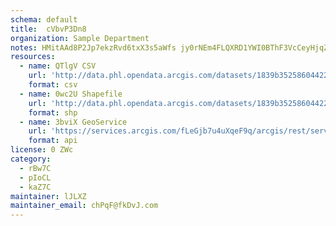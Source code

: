 ```yaml
---
schema: default
title:  cVbvP3Dn8 
organization: Sample Department 
notes: HMitAAd8P2Jp7ekzRvd6txX3s5aWfs jy0rNEm4FLQXRD1YWI0BThF3VcCeyHjqZbbBhCulDgq1oJioM98c6Kx75SlOnKPnfGpYQ 
resources:
  - name: QTlgV CSV
    url: 'http://data.phl.opendata.arcgis.com/datasets/1839b35258604422b0b520cbb668df0d_0.csv'
    format: csv
  - name: 0wc2U Shapefile
    url: 'http://data.phl.opendata.arcgis.com/datasets/1839b35258604422b0b520cbb668df0d_0.zip'
    format: shp
  - name: 3bviX GeoService
    url: 'https://services.arcgis.com/fLeGjb7u4uXqeF9q/arcgis/rest/services/Air_Monitoring_Stations/FeatureServer/0/query'
    format: api
license: 0 ZWc 
category:
  - rBw7C 
  - pIoCL 
  - kaZ7C 
maintainer: lJLXZ  
maintainer_email: chPqF@fkDvJ.com
---
```

